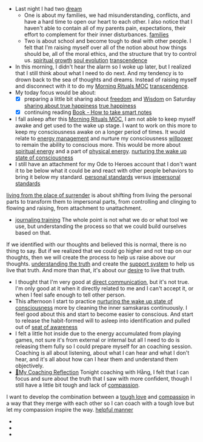 - Last night I had two [dream](<dream.md>)
    - One is about my families, we had misunderstanding, conflicts, and have a hard time to open our heart to each other. I also notice that I haven't able to contain all of my parents pain, expectations, their effort to complement for their inner disturbances. [families](<families.md>)
    - Two is about school and become tough to deal with other people. I felt that I'm raising myself over all of the notion about how things should be, all of the moral ethics, and the structure that try to control us. [spiritual growth](<spiritual growth.md>) [soul evolution](<soul evolution.md>) [transcendence](<transcendence.md>)
- In this morning, I didn't hear the alarm so I woke up later, but I realized that I still think about what I need to do next. And my tendency is to drown back to the sea of thoughts and dreams. Instead of raising myself and disconnect with it to do my [Morning Rituals MOC](<Morning Rituals MOC.md>) [transcendence](<transcendence.md>).
- My today focus would be about:
    - [x] preparing a little bit sharing about [freedom](<freedom.md>) and [Wisdom](<Wisdom.md>) on Saturday [sharing about true happiness](<sharing about true happiness.md>) [true happiness](<true happiness.md>)
    - [x] continuing reading [Book - How to take smart notes](<Book - How to take smart notes.md>)
- I fall asleep after this [Morning Rituals MOC](<Morning Rituals MOC.md>), I am not able to keep myself awake and get used to the wake up stage. I want to work on this more to keep my consciousness awake on a longer period of times. It would relate to [energy management](<energy management.md>) and nurture my consciousness [willpower](<willpower.md>) to remain the ability to conscious more. This would be more about [spiritual energy](<spiritual energy.md>) and a part of [physical energy](<physical energy.md>). [nurturing the wake up state of consciousness](<nurturing the wake up state of consciousness.md>)
- I still have an attachment for my Ode to Heroes account that I don't want it to be below what it could be and react with other people behaviors to bring it below my standard. [personal standards](<personal standards.md>) versus [impersonal standards](<impersonal standards.md>)

[living from the place of surrender](<living from the place of surrender.md>) is about shifting from living the personal parts to transform them to impersonal parts, from controlling and clinging to flowing and raising, from attachment to unattachment.
- [journaling training](<journaling training.md>) The whole point is not what we do or what tool we use, but understanding the process so that we could build ourselves based on that. 

If we identified with our thoughts and believed this is normal, there is no thing to say. But if we realized that we could go higher and not trap on our thoughts, then we will create the process to help us raise above our thoughts. [understanding the truth](<understanding the truth.md>) and create the [support system](<support system.md>) to help us live that truth. And more than that, it's about our [desire](<desire.md>) to live that truth.
- I thought that I'm very good at [direct communication](<direct communication.md>), but it's not true. I'm only good at it when it directly related to me and I can't accept it, or when I feel safe enough to tell other person. 
- This afternoon I start to practice [nurturing the wake up state of consciousness](<nurturing the wake up state of consciousness.md>) more by cleaning the inner samskaras continuously. I feel good about this and start to become easier to conscious. And start to release the habit-formed will to asleep into identification and pulled out of [seat of awareness](<seat of awareness.md>)
- I felt a little hot inside due to the energy accumulated from playing games, not sure it's from external or internal but all I need to do is releasing them fully so I could prepare myself for an coaching session. Coaching is all about listening, about what I can hear and what I don't hear, and it's all about how can I hear them and understand them objectively. 
- [🌱My Coaching Reflection](<🌱My Coaching Reflection.md>) Tonight coaching with Hằng, I felt that I can focus and sure about the truth that I saw with more confident, though I still have a little bit tough and lack of [compassion](<compassion.md>). 

I want to develop the combination between a [tough love](<tough love.md>) and [compassion](<compassion.md>) in a way that they merge with each other so I can coach with a tough love but let my compassion inspire the way. [helpful manner](<helpful manner.md>)

- 
- 
- 
